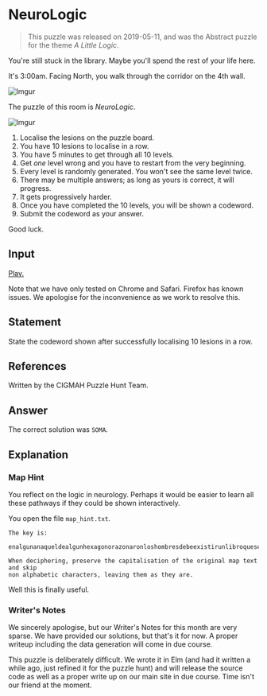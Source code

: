 

# NeuroLogic

> This puzzle was released on 2019-05-11, and was the Abstract puzzle for the theme *A Little Logic*.

You're still stuck in the library. Maybe you'll spend the rest of your life here.

It's 3:00am. Facing North, you walk through the corridor on the 4th wall.

![Imgur](https://i.imgur.com/tTx2rOQ.gif)

The puzzle of this room is *NeuroLogic*.

![Imgur](https://i.imgur.com/vjonDj5.png)

1. Localise the lesions on the puzzle board.
2. You have 10 lesions to localise in a row.
3. You have 5 minutes to get through all 10 levels.
4. Get *one* level wrong and you have to restart from the very beginning.
5. Every level is randomly generated. You won't see the same level twice.
6. There may be multiple answers; as long as yours is correct, it will progress.
7. It gets progressively harder.
8. Once you have completed the 10 levels, you will be shown a codeword.
9. Submit the codeword as your answer.

Good luck.

## Input

[Play.](http://cgmnt-neuro-logic-board.netlify.com)

Note that we have only tested on Chrome and Safari. Firefox has known issues. We apologise for the inconvenience as we work to resolve this.

## Statement

State the codeword shown after successfully  localising 10 lesions in a row.


## References

Written by the CIGMAH Puzzle Hunt Team.

## Answer

The correct solution was `SOMA`.

## Explanation

### Map Hint

You reflect on the logic in neurology. Perhaps it would be easier to learn all these pathways if they could be shown interactively.

 You open the file `map_hint.txt`.

 ```
 The key is:

 enalgunanaqueldealgunhexagonorazonaronloshombresdebeexistirunlibroquesealacifrayelcompendioperfectodetodoslosdemasalgunbibliotecarioloharecorridoyesanalogoaundios

 When deciphering, preserve the capitalisation of the original map text and skip
 non alphabetic characters, leaving them as they are.

 ```

 Well this is finally useful.

### Writer's Notes

We sincerely apologise, but our Writer's Notes for this month are very sparse.
We have provided our solutions, but that's it for now. A proper writeup
including the data generation will come in due course.

This puzzle is deliberately difficult. We wrote it in Elm (and had it written a while ago, just refined it for the puzzle hunt) and will release the source code as well as a proper write up on our main site in due course. Time isn't our friend at the moment.

